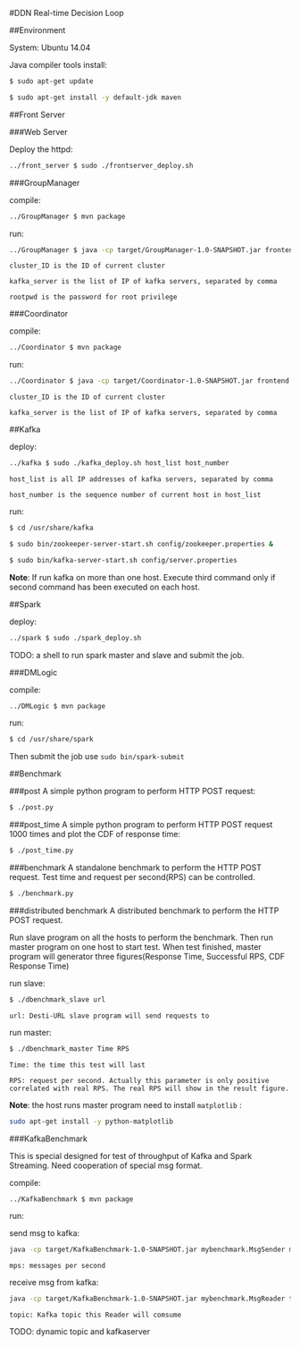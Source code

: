 #DDN Real-time Decision Loop

##Environment

System: Ubuntu 14.04

Java compiler tools install:

```sh
$ sudo apt-get update
```

```sh
$ sudo apt-get install -y default-jdk maven
```


##Front Server

###Web Server

Deploy the httpd:

```sh
../front_server $ sudo ./frontserver_deploy.sh
```
###GroupManager

compile:

```sh
../GroupManager $ mvn package
```

run:

```sh
../GroupManager $ java -cp target/GroupManager-1.0-SNAPSHOT.jar frontend.GroupManager cluster_ID kafka_server rootpwd
```

	cluster_ID is the ID of current cluster

	kafka_server is the list of IP of kafka servers, separated by comma

	rootpwd is the password for root privilege

###Coordinator

compile:

```sh
../Coordinator $ mvn package
```

run:

```sh
../Coordinator $ java -cp target/Coordinator-1.0-SNAPSHOT.jar frontend.Coordinator cluster_ID kafka_server
```

	cluster_ID is the ID of current cluster

	kafka_server is the list of IP of kafka servers, separated by comma


##Kafka

deploy:

```sh
../kafka $ sudo ./kafka_deploy.sh host_list host_number
```

	host_list is all IP addresses of kafka servers, separated by comma
	
	host_number is the sequence number of current host in host_list

run: 

```sh
$ cd /usr/share/kafka
```

```sh
$ sudo bin/zookeeper-server-start.sh config/zookeeper.properties &
```

```sh
$ sudo bin/kafka-server-start.sh config/server.properties
```

**Note**:
If run kafka on more than one host. Execute third command only if second command has been executed on each host.

##Spark

deploy:

```sh
../spark $ sudo ./spark_deploy.sh
```

TODO: a shell to run spark master and slave and submit the job.

###DMLogic

compile:

```sh
../DMLogic $ mvn package
```

run:

```sh
$ cd /usr/share/spark
```

Then submit the job use `sudo bin/spark-submit`

##Benchmark

###post
A simple python program to perform HTTP POST request:

```sh
$ ./post.py
```

###post_time
A simple python program to perform HTTP POST request 1000 times and plot the CDF of response time:

```sh
$ ./post_time.py
```

###benchmark
A standalone benchmark to perform the HTTP POST request.
Test time and request per second(RPS) can be controlled.

```sh
$ ./benchmark.py
```

###distributed benchmark
A distributed benchmark to perform the HTTP POST request.

Run slave program on all the hosts to perform the benchmark. 
Then run master program on one host to start test.
When test finished, master program will generator three figures(Response Time, Successful RPS, CDF Response Time)


run slave:

```sh
$ ./dbenchmark_slave url
```

	url: Desti-URL slave program will send requests to

run master:

```sh
$ ./dbenchmark_master Time RPS
```

	Time: the time this test will last
	
	RPS: request per second. Actually this parameter is only positive correlated with real RPS. The real RPS will show in the result figure.

**Note**: the host runs master program need to install `matplotlib` :

```sh
sudo apt-get install -y python-matplotlib
```

###KafkaBenchmark

This is special designed for test of throughput of Kafka and Spark Streaming. Need cooperation of special msg format.

compile:

```sh
../KafkaBenchmark $ mvn package
```

run:

send msg to kafka:

```sh
java -cp target/KafkaBenchmark-1.0-SNAPSHOT.jar mybenchmark.MsgSender mps
```

	mps: messages per second

receive msg from kafka:

```sh
java -cp target/KafkaBenchmark-1.0-SNAPSHOT.jar mybenchmark.MsgReader topic
```

	topic: Kafka topic this Reader will comsume

TODO: dynamic topic and kafkaserver
